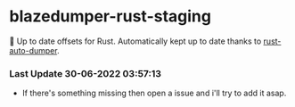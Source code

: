 # blazedumper-rust-staging

🚀 Up to date offsets for Rust. Automatically kept up to date thanks to [rust-auto-dumper](https://github.com/Akandesh/rust-auto-dumper).


### Last Update 30-06-2022 03:57:13
- If there's something missing then open a issue and i'll try to add it asap.